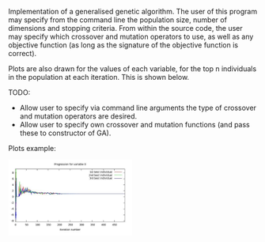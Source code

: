 Implementation of a generalised genetic algorithm. The user of this program may specify from the command line the population size, number of dimensions and stopping criteria.
From within the source code, the user may specify which crossover and mutation operators to use, as well as any objective function (as long as the signature of the objective function is correct).

Plots are also drawn for the values of each variable, for the top n individuals in the population at each iteration. This is shown below.

TODO:

+ Allow user to specify via command line arguments the type of crossover and mutation operators are desired.
+ Allow user to specify own crossover and mutation functions (and pass these to constructor of GA).

Plots example:

<img src="Screenshots/variable0.jpg" width="250">
